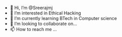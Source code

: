 - 👋 Hi, I’m @Sreerajmj
- 👀 I’m interested in Ethical Hacking
- 🌱 I’m currently learning BTech in Computer science
- 💞️ I’m looking to collaborate on...
- 📫 How to reach me ...

<!---
Sreerajmj/Sreerajmj is a ✨ special ✨ repository because its `README.md` (this file) appears on your GitHub profile.
You can click the Preview link to take a look at your changes.
--->
